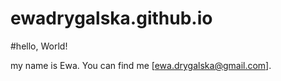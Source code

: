 # ewadrygalska.github.io

#hello, World! 

my name is Ewa. You can find me 
[ewa.drygalska@gmail.com]. 

 
